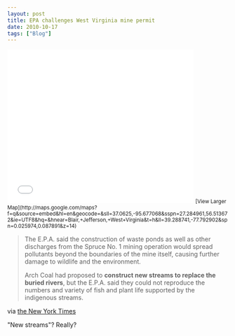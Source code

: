 ```yaml
---
layout: post
title: EPA challenges West Virginia mine permit
date: 2010-10-17
tags: ["Blog"]
---
```


<iframe width="425" height="350" frameborder="0" scrolling="no" marginheight="0" marginwidth="0" src="maps?f=q&source=s_q&hl=en&geocode=&sll=37.0625,-95.677068&sspn=27.284961,56.513672&ie=UTF8&hq=&hnear=Blair,+Jefferson,+West+Virginia&t=h&ll=39.288741,-77.792902&spn=0.025974,0.087891&z=14&output=embed"></iframe>  
<small>[View Larger Map](http://maps.google.com/maps?f=q&source=embed&hl=en&geocode=&sll=37.0625,-95.677068&sspn=27.284961,56.513672&ie=UTF8&hq=&hnear=Blair,+Jefferson,+West+Virginia&t=h&ll=39.288741,-77.792902&spn=0.025974,0.087891&z=14)</small>

> The E.P.A. said the construction of waste ponds as well as other discharges from the Spruce No. 1 mining operation would spread pollutants beyond the boundaries of the mine itself, causing further damage to wildlife and the environment.> 
> 
> Arch Coal had proposed to **construct new streams to replace the buried rivers**, but the E.P.A. said they could not reproduce the numbers and variety of fish and plant life supported by the indigenous streams.

via [the New York Times](http://www.nytimes.com/2010/10/16/science/earth/16westvirginia.html?hpw)

"New streams"? Really?